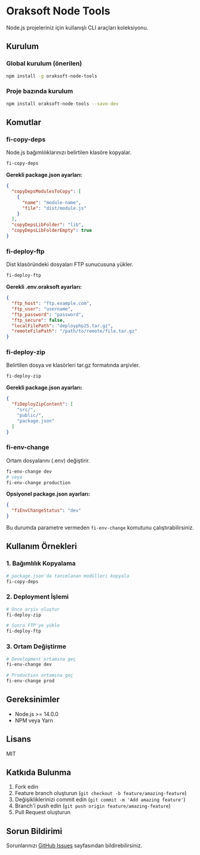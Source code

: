 # Oraksoft Node Tools

Node.js projeleriniz için kullanışlı CLI araçları koleksiyonu.

## Kurulum

### Global kurulum (önerilen)
```bash
npm install -g oraksoft-node-tools
```

### Proje bazında kurulum
```bash
npm install oraksoft-node-tools --save-dev
```

## Komutlar

### fi-copy-deps
Node.js bağımlılıklarınızı belirtilen klasöre kopyalar.

```bash
fi-copy-deps
```

**Gerekli package.json ayarları:**
```json
{
  "copyDepsModulesToCopy": [
    {
      "name": "module-name",
      "file": "dist/module.js"
    }
  ],
  "copyDepsLibFolder": "lib",
  "copyDepsLibFolderEmpty": true
}
```

### fi-deploy-ftp
Dist klasöründeki dosyaları FTP sunucusuna yükler.

```bash
fi-deploy-ftp
```

**Gerekli .env.oraksoft ayarları:**
```json
{
  "ftp_host": "ftp.example.com",
  "ftp_user": "username",
  "ftp_password": "password",
  "ftp_secure": false,
  "localFilePath": "deployphp25.tar.gz",
  "remoteFilePath": "/path/to/remote/file.tar.gz"
}
```

### fi-deploy-zip
Belirtilen dosya ve klasörleri tar.gz formatında arşivler.

```bash
fi-deploy-zip
```

**Gerekli package.json ayarları:**
```json
{
  "fiDeployZipContent": [
    "src/",
    "public/",
    "package.json"
  ]
}
```

### fi-env-change
Ortam dosyalarını (.env) değiştirir.

```bash
fi-env-change dev
# veya
fi-env-change production
```

**Opsiyonel package.json ayarları:**
```json
{
  "fiEnvChangeStatus": "dev"
}
```

Bu durumda parametre vermeden `fi-env-change` komutunu çalıştırabilirsiniz.

## Kullanım Örnekleri

### 1. Bağımlılık Kopyalama
```bash
# package.json'da tanımlanan modülleri kopyala
fi-copy-deps
```

### 2. Deployment İşlemi
```bash
# Önce arşiv oluştur
fi-deploy-zip

# Sonra FTP'ye yükle
fi-deploy-ftp
```

### 3. Ortam Değiştirme
```bash
# Development ortamına geç
fi-env-change dev

# Production ortamına geç
fi-env-change prod
```

## Gereksinimler

- Node.js >= 14.0.0
- NPM veya Yarn

## Lisans

MIT

## Katkıda Bulunma

1. Fork edin
2. Feature branch oluşturun (`git checkout -b feature/amazing-feature`)
3. Değişikliklerinizi commit edin (`git commit -m 'Add amazing feature'`)
4. Branch'i push edin (`git push origin feature/amazing-feature`)
5. Pull Request oluşturun

## Sorun Bildirimi

Sorunlarınızı [GitHub Issues](https://github.com/oraksoft/oraksoft-node-tools/issues) sayfasından bildirebilirsiniz.